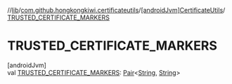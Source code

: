 //[lib](../../../index.md)/[com.github.hongkongkiwi.certificateutils](../index.md)/[[androidJvm]CertificateUtils](index.md)/[TRUSTED_CERTIFICATE_MARKERS](-t-r-u-s-t-e-d_-c-e-r-t-i-f-i-c-a-t-e_-m-a-r-k-e-r-s.md)

# TRUSTED_CERTIFICATE_MARKERS

[androidJvm]\
val [TRUSTED_CERTIFICATE_MARKERS](-t-r-u-s-t-e-d_-c-e-r-t-i-f-i-c-a-t-e_-m-a-r-k-e-r-s.md): [Pair](https://kotlinlang.org/api/latest/jvm/stdlib/kotlin/-pair/index.html)&lt;[String](https://kotlinlang.org/api/latest/jvm/stdlib/kotlin/-string/index.html), [String](https://kotlinlang.org/api/latest/jvm/stdlib/kotlin/-string/index.html)&gt;
